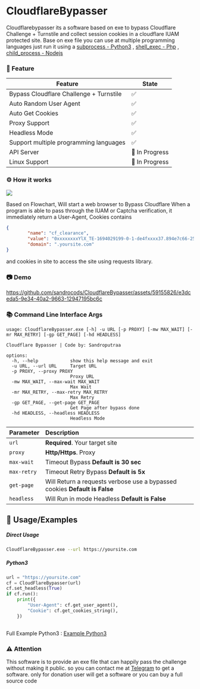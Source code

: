 # CloudflareBypasser

Cloudflarebypasser its a software based on exe to bypass Cloudflare Challenge + Turnstile and collect session cookies in a cloudflare IUAM protected site. Base on exe file you can use at multiple programming languages just run it using a [subprocess - Python3](https://docs.python.org/3/library/subprocess.html "subprocess - Python3") , [shell_exec - Php](https://www.php.net/manual/en/function.shell-exec.php "shell_exec - Php") , [child_process - Nodejs](https://nodejs.org/api/child_process.html "child_process - Nodejs")


### 🔰 Feature
| Feature  | State  |
| ------------ | ------------ |
| Bypass Cloudflare Challenge + Turnstile   | ✅  |
| Auto Random User Agent  | ✅  |
| Auto Get Cookies  | ✅  |
| Proxy Support  | ✅  |
| Headless  Mode  | ✅  |
| Support multiple programming languages | ✅  |
| API Server  |  🔁 In Progress    |
| Linux Support |  🔁 In Progress    |

### ⚙ How it works
[![](https://github.com/sandrocods/CloudflareBypasser/assets/59155826/badb50e3-da91-4555-93c4-3217763a3a78)](https://github.com/sandrocods/CloudflareBypasser/assets/59155826/badb50e3-da91-4555-93c4-3217763a3a78)

Based on Flowchart, Will start a web browser to Bypass Cloudflare When a program is able to pass through the IUAM or Captcha verification, it immediately return a User-Agent, Cookies contains
```json
{
        "name": "cf_clearance",
        "value": "0xxxxxxxxYlX_TE-1694029199-0-1-de4fxxxx37.894e7c66-250.0.0",
        "domain": ".yoursite.com"
}
```
and cookies in site to access the site using requests library.

### 📷 Demo

https://github.com/sandrocods/CloudflareBypasser/assets/59155826/e3dceda5-9e34-40a2-9663-12947195bc6c

### 📚 Command Line Interface Args
```man
usage: CloudflareBypasser.exe [-h] -u URL [-p PROXY] [-mw MAX_WAIT] [-mr MAX_RETRY] [-gp GET_PAGE] [-hd HEADLESS]

Cloudflare Bypasser | Code by: Sandroputraa

options:
  -h, --help            show this help message and exit
  -u URL, --url URL     Target URL
  -p PROXY, --proxy PROXY
                        Proxy URL
  -mw MAX_WAIT, --max-wait MAX_WAIT
                        Max Wait
  -mr MAX_RETRY, --max-retry MAX_RETRY
                        Max Retry
  -gp GET_PAGE, --get-page GET_PAGE
                        Get Page after bypass done
  -hd HEADLESS, --headless HEADLESS
                        Headless Mode
```


| Parameter |  Description                |
| :-------- | :------------------------- |
| `url` |  **Required**. Your target site |
| `proxy` | **Http/Https**. Proxy |
| `max-wait` | Timeout Bypass **Default is 30 sec** |
| `max-retry` | Timeout Retry Bypass **Default is 5x** |
|`get-page`| Will Return a requests verbose use a bypassed cookies **Default is False**|
|`headless`| Will Run in mode Headless **Default is False**|


## 🍳 Usage/Examples

##### Direct Usage
```bash
CloudflareBypasser.exe --url https://yoursite.com
```

##### Python3

```python
url = "https://yoursite.com"
cf = CloudFlareBypasser(url)
cf.set_headless(True)
if cf.run():
    print({
        "User-Agent": cf.get_user_agent(),
        "Cookie": cf.get_cookies_string(),
    })
        
```
Full Example Python3 : [Example Python3](https://github.com/sandrocods/CloudflareBypasser/blob/main/python/main.py "Example Python3")


### ⚠ Attention 
This software is to provide an exe file that can happily pass the challenge without making it public. so you can contact me at [Telegram](https://t.me/sandroputraa "Telegram") to get a software.  only for donation user will get a software or you can buy a full source code
